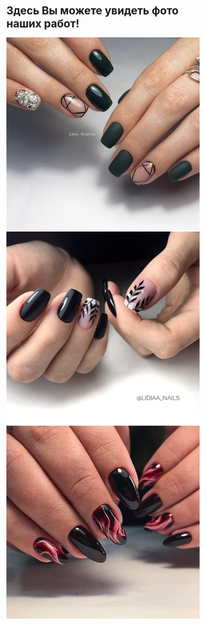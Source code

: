 # Здесь Вы можете увидеть фото наших работ!
![Image alt](https://raw.githubusercontent.com/ValeriaMoroz/Blackberry/main/Zimnij-temnyj-manikyur-12.jpg)
![Image alt](https://raw.githubusercontent.com/ValeriaMoroz/Blackberry/main/9cb17eceb8dc541a4505ec6d749108b0.jpg)
![Image alt](https://raw.githubusercontent.com/ValeriaMoroz/Blackberry/main/nailart-46.jpg)
